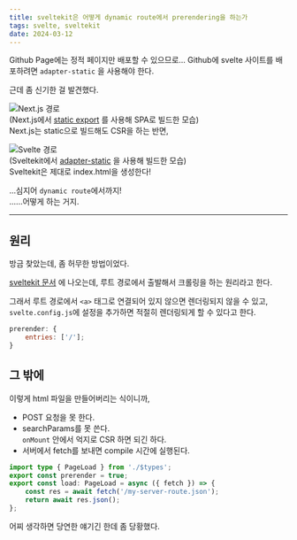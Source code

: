 ```yaml
---
title: sveltekit은 어떻게 dynamic route에서 prerendering을 하는가
tags: svelte, sveltekit
date: 2024-03-12
---
```


Github Page에는 정적 페이지만 배포할 수 있으므로... Github에 svelte 사이트를 배포하려면 `adapter-static` 을 사용해야 한다.

근데 좀 신기한 걸 발견했다.

![Next.js 경로](/post_img/5/nextjs.png)  
(Next.js에서 [static export](https://nextjs.org/docs/app/building-your-application/deploying/static-exports)
를 사용해 SPA로 빌드한 모습)  
Next.js는 static으로 빌드해도 CSR을 하는 반면,

![Svelte 경로](/post_img/5/svelte.png)  
(Sveltekit에서 [adapter-static](https://kit.svelte.dev/docs/adapter-static)
을 사용해 빌드한 모습)  
Sveltekit은 제대로 index.html을 생성한다!

...심지어 `dynamic route`에서까지!  
......어떻게 하는 거지.

---

## 원리

방금 찾았는데, 좀 허무한 방법이었다.

[sveltekit 문서](https://kit.svelte.dev/docs/page-options#prerender)
에 나오는데, 루트 경로에서 출발해서 크롤링을 하는 원리라고 한다.

그래서 루트 경로에서 `<a>` 태그로 연결되어 있지 않으면 렌더링되지 않을 수 있고, `svelte.config.js`에 설정을 추가하면 적절히 렌더링되게 할 수 있다고 한다.

```js
prerender: {
    entries: ['/'];
}
```

## 그 밖에

이렇게 html 파일을 만들어버리는 식이니까,

-   POST 요청을 못 한다.
-   searchParams를 못 쓴다.  
    `onMount` 안에서 억지로 CSR 하면 되긴 하다.
-   서버에서 fetch를 보내면 compile 시간에 실행된다.

```ts
import type { PageLoad } from './$types';
export const prerender = true;
export const load: PageLoad = async ({ fetch }) => {
    const res = await fetch('/my-server-route.json');
    return await res.json();
};
```

어찌 생각하면 당연한 얘기긴 한데 좀 당황했다.
